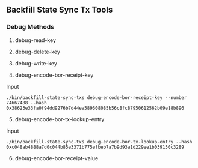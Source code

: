 ## Backfill State Sync Tx Tools

### Debug Methods

1. debug-read-key

2. debug-delete-key

3. debug-write-key

4. debug-encode-bor-receipt-key

Input

```
./bin/backfill-state-sync-txs debug-encode-bor-receipt-key --number 74667488 --hash 0x38623e33fa0f94dd9276b7d44ea589608085b56c8fc87950612562b09e18b896
```

5. debug-encode-bor-tx-lookup-entry

Input

```
./bin/backfill-state-sync-txs debug-encode-bor-tx-lookup-entry --hash 0xc048ab4888a7d0c044b85e3371b775efbeb7a7b9d93a1d229ee1b039150c3289
```

6. debug-encode-bor-receipt-value
